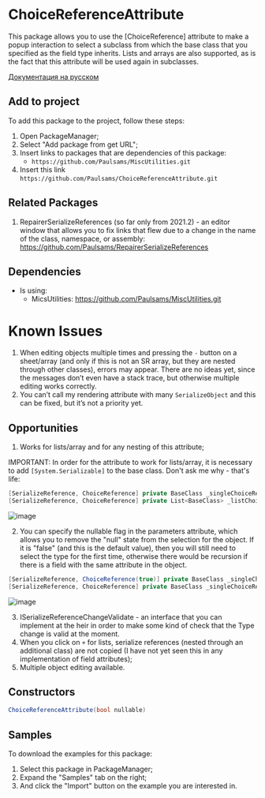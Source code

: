 # ChoiceReferenceAttribute
This package allows you to use the [ChoiceReference] attribute to make a popup interaction to select a subclass from which the base class that you specified as the field type inherits. Lists and arrays are also supported, as is the fact that this attribute will be used again in subclasses.

[Документация на русском](Documentation~/RU.md)

## Add to project
To add this package to the project, follow these steps:
1) Open PackageManager;
2) Select "Add package from get URL";
3) Insert links to packages that are dependencies of this package:
    + `https://github.com/Paulsams/MiscUtilities.git`
4) Insert this link `https://github.com/Paulsams/ChoiceReferenceAttribute.git`

## Related Packages
1) RepairerSerializeReferences (so far only from 2021.2) - an editor window that allows you to fix links that flew due to a change in the name of the class, namespace, or assembly: https://github.com/Paulsams/RepairerSerializeReferences

## Dependencies
- Is using:
    + MicsUtilities: https://github.com/Paulsams/MiscUtilities.git

# Known Issues
1) When editing objects multiple times and pressing the `-` button on a sheet/array (and only if this is not an SR array, but they are nested through other classes), errors may appear. There are no ideas yet, since the messages don’t even have a stack trace, but otherwise multiple editing works correctly.
2) You can’t call my rendering attribute with many `SerializeObject` and this can be fixed, but it’s not a priority yet.

## Opportunities
1) Works for lists/array and for any nesting of this attribute;

IMPORTANT: In order for the attribute to work for lists/array, it is necessary to add `[System.Serializable]` to the base class. Don't ask me why - that's life:

```cs
[SerializeReference, ChoiceReference] private BaseClass _singleChoiceReference;
[SerializeReference, ChoiceReference] private List<BaseClass> _listChoiceReferences;
```

![image](Documentation~/Single%20and%20Lists.gif)

2) You can specify the nullable flag in the parameters attribute, which allows you to remove the "null" state from the selection for the object. If it is "false" (and this is the default value), then you will still need to select the type for the first time, otherwise there would be recursion if there is a field with the same attribute in the object.

```cs
[SerializeReference, ChoiceReference(true)] private BaseClass _singleChoiceReferenceNullable;
[SerializeReference, ChoiceReference] private BaseClass _singleChoiceReferenceNotNullable;
```

![image](Documentation~/Nullable.gif)

3) ISerializeReferenceChangeValidate - an interface that you can implement at the heir in order to make some kind of check that the Type change is valid at the moment.
4) When you click on `+` for lists, serialize references (nested through an additional class) are not copied (I have not yet seen this in any implementation of field attributes);
5) Multiple object editing available.

## Constructors
```cs
ChoiceReferenceAttribute(bool nullable)
```


## Samples
To download the examples for this package:
1) Select this package in PackageManager;
2) Expand the "Samples" tab on the right;
3) And click the "Import" button on the example you are interested in.
